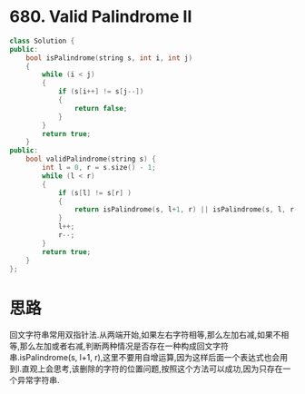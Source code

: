 #  680. Valid Palindrome II

```c++
class Solution {
public:
    bool isPalindrome(string s, int i, int j)
    {
        while (i < j)
        {
            if (s[i++] != s[j--])
            {
                return false;
            }
        }
        return true;
    }
public:
    bool validPalindrome(string s) {
        int l = 0, r = s.size() - 1;
        while (l < r)
        {
            if (s[l] != s[r] )
            {
                return isPalindrome(s, l+1, r) || isPalindrome(s, l, r-1);
            }            
            l++;
            r--;          
        }
        return true;
    }
};
```

# 思路

回文字符串常用双指针法.从两端开始,如果左右字符相等,那么左加右减,如果不相等,那么左加或者右减,判断两种情况是否存在一种构成回文字符串.isPalindrome(s, l+1, r),这里不要用自增运算,因为这样后面一个表达式也会用到l.直观上会思考,该删除的字符的位置问题,按照这个方法可以成功,因为只存在一个异常字符串.